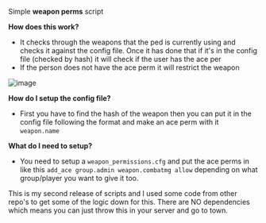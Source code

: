 Simple **weapon perms** script

**How does this work?**
 - It checks through the weapons that the ped is currently using and checks it against the config file. Once it has done that if it's in the config file (checked by hash) it will check if the user has the ace per
 - If the person does not have the ace perm it will restrict the weapon

![image](https://github.com/user-attachments/assets/4d879d2a-e9ee-4b03-a1fe-5663025bc932)

**How do I setup the config file?**
  - First you have to find the hash of the weapon then you can put it in the config file following the format and make an ace perm with it `weapon.name`

**What do I need to setup?**
 - You need to setup a `weapon_permissions.cfg` and put the ace perms in like this `add_ace group.admin weapon.combatmg allow` depending on what group/player you want to give it too.

This is my second release of scripts and I used some code from other repo's to get some of the logic down for this. There are NO dependencies which means you can just throw this in your server and go to town.
